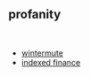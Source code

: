 ## profanity

<br>

* [wintermute]()
* [indexed finance](https://twitter.com/BlockSecTeam/status/1579514418731560961)

